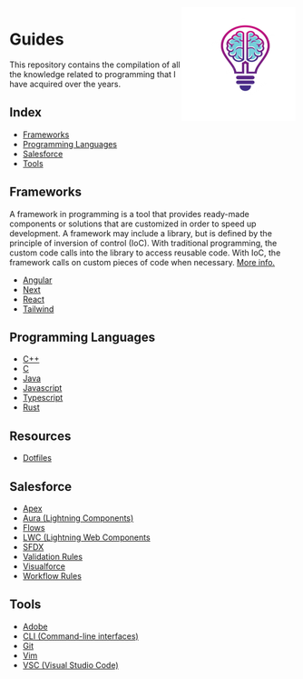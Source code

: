 <img src="https://raw.githubusercontent.com/Gorachevsky/guides/62506d5626098c01de28a027af067127c5b4bc56/docs/images/guides-logo-main.svg" align="right" width="200" height="200" />

# Guides

This repository contains the compilation of all the knowledge related to programming that I have acquired over the years.

## Index

- [Frameworks](#Frameworks)
- [Programming Languages](#programming-languages)
- [Salesforce](#salesforce)
- [Tools](#tools)

## Frameworks

A framework in programming is a tool that provides ready-made components or solutions that are customized in order to speed up development.
A framework may include a library, but is defined by the principle of inversion of control (IoC). With traditional programming, the custom
code calls into the library to access reusable code. With IoC, the framework calls on custom pieces of code when necessary.
[More info.](https://www.netsolutions.com/insights/what-is-a-framework-in-programming/)

- [Angular](/frameworks/angular)
- [Next](/frameworks/next)
- [React](/frameworks/react)
- [Tailwind](/frameworks/tailwind)

## Programming Languages

- [C++](/programming-languages/c++/README.md)
- [C](/programming-languages/c/README.md)
- [Java](/programming-languages/java/README.md)
- [Javascript](/programming-languages/javascript/README.md)
- [Typescript](/programming-languages/typescript/README.md)
- [Rust](/programming-languages/rust/README.md)

## Resources

- [Dotfiles](https://github.com/Gorachevsky/dotfiles)

## Salesforce

- [Apex](/salesforce/apex)
- [Aura (Lightning Components)](/salesforce/aura)
- [Flows](/salesforce/flows)
- [LWC (Lightning Web Components](/salesforce/lwc)
- [SFDX](/salesforce/sfdx)
- [Validation Rules](/salesforce/validation-rules)
- [Visualforce](/salesforce/visualforce)
- [Workflow Rules](/salesforce/workflows)

## Tools

- [Adobe](/tools/adobe)
- [CLI (Command-line interfaces)](/tools/cli)
- [Git](/tools/git)
- [Vim](/tools/vim)
- [VSC (Visual Studio Code)](/tools/vsc)
